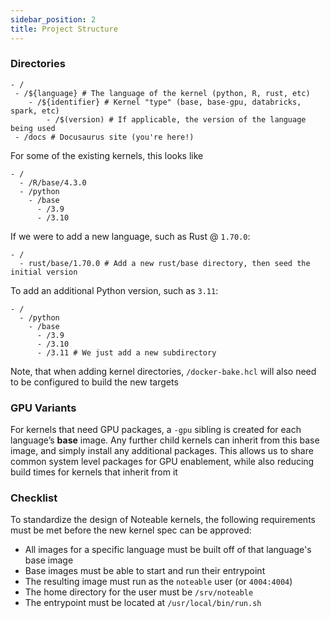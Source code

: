```yaml
---
sidebar_position: 2
title: Project Structure
---
```


### Directories

```
- /
 - /${language} # The language of the kernel (python, R, rust, etc)
    - /${identifier} # Kernel "type" (base, base-gpu, databricks, spark, etc)
        - /$(version) # If applicable, the version of the language being used
 - /docs # Docusaurus site (you're here!)
```

For some of the existing kernels, this looks like
```
- /
  - /R/base/4.3.0
  - /python
    - /base
      - /3.9
      - /3.10
```

If we were to add a new language, such as Rust @ `1.70.0`:
```
- /
  - rust/base/1.70.0 # Add a new rust/base directory, then seed the initial version
```

To add an additional Python version, such as `3.11`:
```
- /
  - /python
    - /base
      - /3.9
      - /3.10
      - /3.11 # We just add a new subdirectory
```

Note, that when adding kernel directories, `/docker-bake.hcl` will also need to be
configured to build the new targets

### GPU Variants

For kernels that need GPU packages, a `-gpu` sibling is created for each language’s **base** image.
Any further child kernels can inherit from this base image, and simply install any additional packages.
This allows us to share common system level packages for GPU enablement, while also reducing build times
for kernels that inherit from it

### Checklist

To standardize the design of Noteable kernels, the following requirements must be met before the new kernel spec
can be approved:

- All images for a specific language must be built off of that language's base image
- Base images must be able to start and run their entrypoint
- The resulting image must run as the `noteable` user (or `4004:4004`)
- The home directory for the user must be `/srv/noteable`
- The entrypoint must be located at `/usr/local/bin/run.sh`
